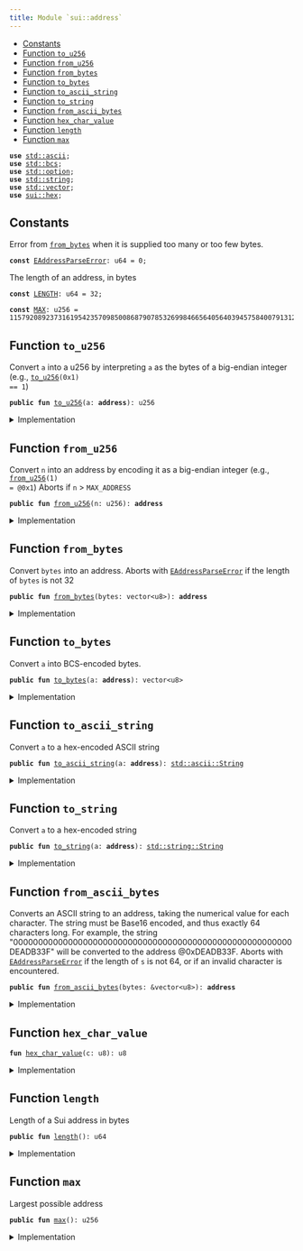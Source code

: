 ```yaml
---
title: Module `sui::address`
---
```




-  [Constants](#@Constants_0)
-  [Function `to_u256`](#sui_address_to_u256)
-  [Function `from_u256`](#sui_address_from_u256)
-  [Function `from_bytes`](#sui_address_from_bytes)
-  [Function `to_bytes`](#sui_address_to_bytes)
-  [Function `to_ascii_string`](#sui_address_to_ascii_string)
-  [Function `to_string`](#sui_address_to_string)
-  [Function `from_ascii_bytes`](#sui_address_from_ascii_bytes)
-  [Function `hex_char_value`](#sui_address_hex_char_value)
-  [Function `length`](#sui_address_length)
-  [Function `max`](#sui_address_max)


<pre><code><b>use</b> <a href="../../std/ascii.md#std_ascii">std::ascii</a>;
<b>use</b> <a href="../../std/bcs.md#std_bcs">std::bcs</a>;
<b>use</b> <a href="../../std/option.md#std_option">std::option</a>;
<b>use</b> <a href="../../std/string.md#std_string">std::string</a>;
<b>use</b> <a href="../../std/vector.md#std_vector">std::vector</a>;
<b>use</b> <a href="../sui/hex.md#sui_hex">sui::hex</a>;
</code></pre>



<a name="@Constants_0"></a>

## Constants


<a name="sui_address_EAddressParseError"></a>

Error from <code><a href="../sui/address.md#sui_address_from_bytes">from_bytes</a></code> when it is supplied too many or too few bytes.


<pre><code><b>const</b> <a href="../sui/address.md#sui_address_EAddressParseError">EAddressParseError</a>: u64 = 0;
</code></pre>



<a name="sui_address_LENGTH"></a>

The length of an address, in bytes


<pre><code><b>const</b> <a href="../sui/address.md#sui_address_LENGTH">LENGTH</a>: u64 = 32;
</code></pre>



<a name="sui_address_MAX"></a>



<pre><code><b>const</b> <a href="../sui/address.md#sui_address_MAX">MAX</a>: u256 = 115792089237316195423570985008687907853269984665640564039457584007913129639935;
</code></pre>



<a name="sui_address_to_u256"></a>

## Function `to_u256`

Convert <code>a</code> into a u256 by interpreting <code>a</code> as the bytes of a big-endian integer
(e.g., <code><a href="../sui/address.md#sui_address_to_u256">to_u256</a>(0x1) == 1</code>)


<pre><code><b>public</b> <b>fun</b> <a href="../sui/address.md#sui_address_to_u256">to_u256</a>(a: <b>address</b>): u256
</code></pre>



<details>
<summary>Implementation</summary>


<pre><code><b>public</b> <b>native</b> <b>fun</b> <a href="../sui/address.md#sui_address_to_u256">to_u256</a>(a: <b>address</b>): u256;
</code></pre>



</details>

<a name="sui_address_from_u256"></a>

## Function `from_u256`

Convert <code>n</code> into an address by encoding it as a big-endian integer (e.g., <code><a href="../sui/address.md#sui_address_from_u256">from_u256</a>(1) = @0x1</code>)
Aborts if <code>n</code> > <code>MAX_ADDRESS</code>


<pre><code><b>public</b> <b>fun</b> <a href="../sui/address.md#sui_address_from_u256">from_u256</a>(n: u256): <b>address</b>
</code></pre>



<details>
<summary>Implementation</summary>


<pre><code><b>public</b> <b>native</b> <b>fun</b> <a href="../sui/address.md#sui_address_from_u256">from_u256</a>(n: u256): <b>address</b>;
</code></pre>



</details>

<a name="sui_address_from_bytes"></a>

## Function `from_bytes`

Convert <code>bytes</code> into an address.
Aborts with <code><a href="../sui/address.md#sui_address_EAddressParseError">EAddressParseError</a></code> if the length of <code>bytes</code> is not 32


<pre><code><b>public</b> <b>fun</b> <a href="../sui/address.md#sui_address_from_bytes">from_bytes</a>(bytes: vector&lt;u8&gt;): <b>address</b>
</code></pre>



<details>
<summary>Implementation</summary>


<pre><code><b>public</b> <b>native</b> <b>fun</b> <a href="../sui/address.md#sui_address_from_bytes">from_bytes</a>(bytes: vector&lt;u8&gt;): <b>address</b>;
</code></pre>



</details>

<a name="sui_address_to_bytes"></a>

## Function `to_bytes`

Convert <code>a</code> into BCS-encoded bytes.


<pre><code><b>public</b> <b>fun</b> <a href="../sui/address.md#sui_address_to_bytes">to_bytes</a>(a: <b>address</b>): vector&lt;u8&gt;
</code></pre>



<details>
<summary>Implementation</summary>


<pre><code><b>public</b> <b>fun</b> <a href="../sui/address.md#sui_address_to_bytes">to_bytes</a>(a: <b>address</b>): vector&lt;u8&gt; {
    <a href="../sui/bcs.md#sui_bcs_to_bytes">bcs::to_bytes</a>(&a)
}
</code></pre>



</details>

<a name="sui_address_to_ascii_string"></a>

## Function `to_ascii_string`

Convert <code>a</code> to a hex-encoded ASCII string


<pre><code><b>public</b> <b>fun</b> <a href="../sui/address.md#sui_address_to_ascii_string">to_ascii_string</a>(a: <b>address</b>): <a href="../../std/ascii.md#std_ascii_String">std::ascii::String</a>
</code></pre>



<details>
<summary>Implementation</summary>


<pre><code><b>public</b> <b>fun</b> <a href="../sui/address.md#sui_address_to_ascii_string">to_ascii_string</a>(a: <b>address</b>): ascii::String {
    <a href="../sui/hex.md#sui_hex_encode">hex::encode</a>(<a href="../sui/address.md#sui_address_to_bytes">to_bytes</a>(a)).<a href="../sui/address.md#sui_address_to_ascii_string">to_ascii_string</a>()
}
</code></pre>



</details>

<a name="sui_address_to_string"></a>

## Function `to_string`

Convert <code>a</code> to a hex-encoded string


<pre><code><b>public</b> <b>fun</b> <a href="../sui/address.md#sui_address_to_string">to_string</a>(a: <b>address</b>): <a href="../../std/string.md#std_string_String">std::string::String</a>
</code></pre>



<details>
<summary>Implementation</summary>


<pre><code><b>public</b> <b>fun</b> <a href="../sui/address.md#sui_address_to_string">to_string</a>(a: <b>address</b>): string::String {
    <a href="../sui/address.md#sui_address_to_ascii_string">to_ascii_string</a>(a).<a href="../sui/address.md#sui_address_to_string">to_string</a>()
}
</code></pre>



</details>

<a name="sui_address_from_ascii_bytes"></a>

## Function `from_ascii_bytes`

Converts an ASCII string to an address, taking the numerical value for each character. The
string must be Base16 encoded, and thus exactly 64 characters long.
For example, the string "00000000000000000000000000000000000000000000000000000000DEADB33F"
will be converted to the address @0xDEADB33F.
Aborts with <code><a href="../sui/address.md#sui_address_EAddressParseError">EAddressParseError</a></code> if the length of <code>s</code> is not 64,
or if an invalid character is encountered.


<pre><code><b>public</b> <b>fun</b> <a href="../sui/address.md#sui_address_from_ascii_bytes">from_ascii_bytes</a>(bytes: &vector&lt;u8&gt;): <b>address</b>
</code></pre>



<details>
<summary>Implementation</summary>


<pre><code><b>public</b> <b>fun</b> <a href="../sui/address.md#sui_address_from_ascii_bytes">from_ascii_bytes</a>(bytes: &vector&lt;u8&gt;): <b>address</b> {
    <b>assert</b>!(bytes.<a href="../sui/address.md#sui_address_length">length</a>() == 64, <a href="../sui/address.md#sui_address_EAddressParseError">EAddressParseError</a>);
    <b>let</b> <b>mut</b> hex_bytes = vector[];
    <b>let</b> <b>mut</b> i = 0;
    <b>while</b> (i &lt; 64) {
        <b>let</b> hi = <a href="../sui/address.md#sui_address_hex_char_value">hex_char_value</a>(bytes[i]);
        <b>let</b> lo = <a href="../sui/address.md#sui_address_hex_char_value">hex_char_value</a>(bytes[i+1]);
        hex_bytes.push_back((hi &lt;&lt; 4) | lo);
        i = i + 2;
    };
    <a href="../sui/address.md#sui_address_from_bytes">from_bytes</a>(hex_bytes)
}
</code></pre>



</details>

<a name="sui_address_hex_char_value"></a>

## Function `hex_char_value`



<pre><code><b>fun</b> <a href="../sui/address.md#sui_address_hex_char_value">hex_char_value</a>(c: u8): u8
</code></pre>



<details>
<summary>Implementation</summary>


<pre><code><b>fun</b> <a href="../sui/address.md#sui_address_hex_char_value">hex_char_value</a>(c: u8): u8 {
    <b>if</b> (c &gt;= 48 && c &lt;= 57) c - 48 // 0-9
    <b>else</b> <b>if</b> (c &gt;= 65 && c &lt;= 70) c - 55 // A-F
    <b>else</b> <b>if</b> (c &gt;= 97 && c &lt;= 102) c - 87 // a-f
    <b>else</b> <b>abort</b> <a href="../sui/address.md#sui_address_EAddressParseError">EAddressParseError</a>
}
</code></pre>



</details>

<a name="sui_address_length"></a>

## Function `length`

Length of a Sui address in bytes


<pre><code><b>public</b> <b>fun</b> <a href="../sui/address.md#sui_address_length">length</a>(): u64
</code></pre>



<details>
<summary>Implementation</summary>


<pre><code><b>public</b> <b>fun</b> <a href="../sui/address.md#sui_address_length">length</a>(): u64 {
    <a href="../sui/address.md#sui_address_LENGTH">LENGTH</a>
}
</code></pre>



</details>

<a name="sui_address_max"></a>

## Function `max`

Largest possible address


<pre><code><b>public</b> <b>fun</b> <a href="../sui/address.md#sui_address_max">max</a>(): u256
</code></pre>



<details>
<summary>Implementation</summary>


<pre><code><b>public</b> <b>fun</b> <a href="../sui/address.md#sui_address_max">max</a>(): u256 {
    <a href="../sui/address.md#sui_address_MAX">MAX</a>
}
</code></pre>



</details>
